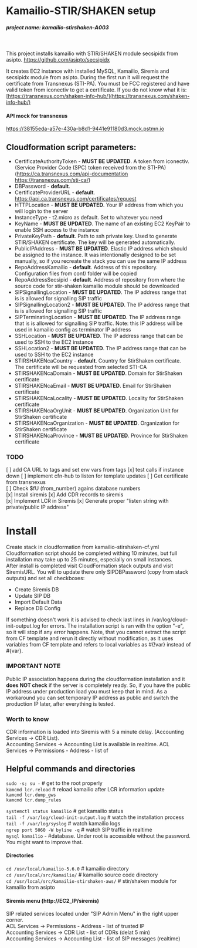 # Kamailio-STIR/SHAKEN setup

##### project name: kamailio-stirshaken-A003

<br>


This project installs kamailio with STIR/SHAKEN module secsipidx from asipto.
https://github.com/asipto/secsipidx

It creates EC2 instance with installed MySQL, Kamailio, Siremis and secsipidx module from asipto. During the first run it will request the certificate from Transnexus (STI-PA). 
You must be FCC registered and have valid token from iconectiv to get a certificate. If you do not know what it is: [https://transnexus.com/shaken-info-hub/](https://transnexus.com/shaken-info-hub/)


#### API mock for transnexus
https://38155eda-a57e-430a-b8d1-9441e91180d3.mock.pstmn.io


## Cloudformation script parameters:
* CertificateAuthorityToken - **MUST BE UPDATED**. A token from iconectiv. (Service Provider Code (SPC) token received from the STI-PA) (https://ca.transnexus.com/api-documentation https://transnexus.com/sti-ca/)  
* DBPassword - **default**.
* CertificateProviderURL - **default**.  https://api.ca.transnexus.com/certificates/request  
* HTTPLocation - **MUST BE UPDATED**. Your IP address from which you will login to the server
* InstanceType - t2.micro as default. Set to whatever you need
* KeyName - **MUST BE UPDATED**. The name of an existing EC2 KeyPair to enable SSH access to the instance
* PrivateKeyPath - **default**. Path to ssh private key. Used to generate STIR/SHAKEN certificate. The key will be generated automatically.
* PublicIPAddress - **MUST BE UPDATED**.  Elastic IP address which should be assigned to the instance. It was intentionally designed to be set manually, so if you recreate the stack you can use the same IP address
* RepoAddressKamailio - **default**. Address of this repository. Configuration files from conf/ folder will be copied
* RepoAddressSecsipid - **default**. Address of repository from where the source code for stir-shaken kamailio module should be downloaded
* SIPSignallingLocation - **MUST BE UPDATED**. The IP address range that is is allowed for signalling SIP traffic
* SIPSignallingLocation2 - **MUST BE UPDATED**. The IP address range that is is allowed for signalling SIP traffic
* SIPTerminatingLocation - **MUST BE UPDATED**. The IP address range that is is allowed for signalling SIP traffic. Note: this IP address will be used in kamailio config as terminator IP address
* SSHLocation - **MUST BE UPDATED**. The IP address range that can be used to SSH to the EC2 instance
* SSHLocation2 - **MUST BE UPDATED**. The IP address range that can be used to SSH to the EC2 instance
* STIRSHAKENcaCountry - **default**. Country for StirShaken certificate. The certificate will be requested from selected STI-CA
* STIRSHAKENcaDomain - **MUST BE UPDATED**. Domain for StirShaken certificate
* STIRSHAKENcaEmail - **MUST BE UPDATED**. Email for StirShaken certificate
* STIRSHAKENcaLocality - **MUST BE UPDATED**. Locality for StirShaken certificate
* STIRSHAKENcaOrgUnit - **MUST BE UPDATED**. Organization Unit for StirShaken certificate
* STIRSHAKENcaOrganization - **MUST BE UPDATED**. Organization for StirShaken certificate
* STIRSHAKENcaProvince - **MUST BE UPDATED**. Province for StirShaken certificate

### TODO
[ ] add CA URL to tags and set env vars from tags
[x] test calls if instance down
[ ] implement cfn-hub to listen for template updates
[ ] Get certificate from transnexus  
[ ] Check $fU (from_number) agains database numbers  
[x] Install siremis
[x] Add CDR records to siremis  
[x] Implement LCR in Siremis
[x] Generate proper "listen string with private/public IP address"  


# Install
Create stack in cloudformation from kamailio-stirshaken-cf.yml  
Cloudformation script should be completed withing 10 minutes, but full installation may take up to 25 minutes, especially on small instances.  
After install is completed visit CloudFormation stack outputs and visit SiremisURL. You will to update there only SIPDBPassword (copy from stack outputs) and set all checkboxes:
* Create Siremis DB
* Update SIP DB
* Import Default Data
* Replace DB Config

If something doesn't work it is advised to check last lines in /var/log/cloud-init-output.log for errors. The installation script is ran with the option "-e", so it will stop if any error happens. Note, that you cannot extract the script from CF template and rerun it directly without modification, as it uses variables from CF template and refers to local variables as #{!var} instead of #{var}.

### IMPORTANT NOTE
Public IP association happens during the cloudformation installation and it **does NOT check**  if the server is completely ready. So, if you have the public IP address under production load you must keep that in mind. As a workaround you can set temporary IP address as public and switch the production IP later, after everything is tested.

### Worth to know
CDR information is loaded into Siremis with 5 a minute delay. (Accounting Services -> CDR List).  
Accounting Services -> Accounting List is available in realtime.
ACL Services -> Permissions - Address - list of 

## Helpful commands and directories
``sudo -s; su -`` # get to the root properly  
``kamcmd lcr.reload`` # reload kamailio after LCR information update  
``kamcmd lcr.dump_gws``  
``kamcmd lcr.dump_rules``

``systemctl status kamailio`` # get kamailio status  
``tail -f /var/log/cloud-init-output.log`` # watch the installation process  
``tail -f /var/log/syslog`` # watch kamailio logs  
``ngrep port 5060 -W byline -q`` # watch SIP traffic in realtime  
``mysql kamailio`` - #database. Under root is accessible without the password. You might want to improve that.

#### Directories
``cd /usr/local/kamailio-5.6.0``  # kamailio directory   
``cd /usr/local/src/kamailio/`` # kamailio source code directory    
``cd /usr/local/src/kamailio-stirshaken-aws/`` # stir/shaken module for kamailio from asipto  

#### Siremis menu (http://EC2_IP/siremis)
SIP related services located under "SIP Admin Menu" in the right upper corner.  
ACL Services -> Permissions - Address - list of trusted IP  
Accounting Services -> CDR List - list of CDRs (delat 5 min)  
Accounting Services -> Accounting List - list of SIP messages (realtime)  